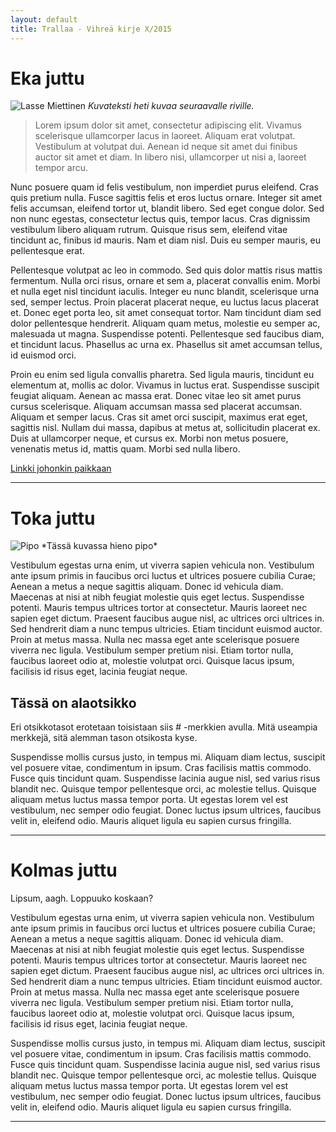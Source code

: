 ```yaml
---
layout: default
title: Trallaa - Vihreä kirje X/2015
---
```


# Eka juttu
![Lasse Miettinen](../../../images/lasse.jpg)
*Kuvateksti heti kuvaa seuraavalle riville.*

> Lorem ipsum dolor sit amet, consectetur adipiscing elit. Vivamus scelerisque ullamcorper lacus in laoreet. Aliquam erat volutpat. Vestibulum at volutpat dui. Aenean id neque sit amet dui finibus auctor sit amet et diam. In libero nisi, ullamcorper ut nisi a, laoreet tempor arcu. 

Nunc posuere quam id felis vestibulum, non imperdiet purus eleifend. Cras quis pretium nulla. Fusce sagittis felis et eros luctus ornare. Integer sit amet felis accumsan, eleifend tortor ut, blandit libero. Sed eget congue dolor. Sed non nunc egestas, consectetur lectus quis, tempor lacus. Cras dignissim vestibulum libero aliquam rutrum. Quisque risus sem, eleifend vitae tincidunt ac, finibus id mauris. Nam et diam nisl. Duis eu semper mauris, eu pellentesque erat.

Pellentesque volutpat ac leo in commodo. Sed quis dolor mattis risus mattis fermentum. Nulla orci risus, ornare et sem a, placerat convallis enim. Morbi et nulla eget nisl tincidunt iaculis. Integer eu nunc blandit, scelerisque urna sed, semper lectus. Proin placerat placerat neque, eu luctus lacus placerat et. Donec eget porta leo, sit amet consequat tortor. Nam tincidunt diam sed dolor pellentesque hendrerit. Aliquam quam metus, molestie eu semper ac, malesuada ut magna. Suspendisse potenti. Pellentesque sed faucibus diam, et tincidunt lacus. Phasellus ac urna ex. Phasellus sit amet accumsan tellus, id euismod orci.

Proin eu enim sed ligula convallis pharetra. Sed ligula mauris, tincidunt eu elementum at, mollis ac dolor. Vivamus in luctus erat. Suspendisse suscipit feugiat aliquam. Aenean ac massa erat. Donec vitae leo sit amet purus cursus scelerisque. Aliquam accumsan massa sed placerat accumsan. Aliquam et semper lacus. Cras sit amet orci suscipit, maximus erat eget, sagittis nisl. Nullam dui massa, dapibus at metus at, sollicitudin placerat ex. Duis at ullamcorper neque, et cursus ex. Morbi non metus posuere, venenatis metus id, mattis quam. Morbi sed nulla libero.

[Linkki johonkin paikkaan](https://www.google.fi/)

-------------------------------------------------------------------------

# Toka juttu
<img src="../../../images/pipo.jpg" alt="Pipo" class="small left"/>
*Tässä kuvassa hieno pipo*


Vestibulum egestas urna enim, ut viverra sapien vehicula non. Vestibulum ante ipsum primis in faucibus orci luctus et ultrices posuere cubilia Curae; Aenean a metus a neque sagittis aliquam. Donec id vehicula diam. Maecenas at nisi at nibh feugiat molestie quis eget lectus. Suspendisse potenti. Mauris tempus ultrices tortor at consectetur. Mauris laoreet nec sapien eget dictum. Praesent faucibus augue nisl, ac ultrices orci ultrices in. Sed hendrerit diam a nunc tempus ultricies. Etiam tincidunt euismod auctor. Proin at metus massa. Nulla nec massa eget ante scelerisque posuere viverra nec ligula. Vestibulum semper pretium nisi. Etiam tortor nulla, faucibus laoreet odio at, molestie volutpat orci. Quisque lacus ipsum, facilisis id risus eget, lacinia feugiat neque.

## Tässä on alaotsikko
Eri otsikkotasot erotetaan toisistaan siis # -merkkien avulla. Mitä useampia merkkejä, sitä alemman tason otsikosta kyse.

Suspendisse mollis cursus justo, in tempus mi. Aliquam diam lectus, suscipit vel posuere vitae, condimentum in ipsum. Cras facilisis mattis commodo. Fusce quis tincidunt quam. Suspendisse lacinia augue nisl, sed varius risus blandit nec. Quisque tempor pellentesque orci, ac molestie tellus. Quisque aliquam metus luctus massa tempor porta. Ut egestas lorem vel est vestibulum, nec semper odio feugiat. Donec luctus ipsum ultrices, faucibus velit in, eleifend odio. Mauris aliquet ligula eu sapien cursus fringilla.

-------------------------------------------------------------------------


# Kolmas juttu
Lipsum, aagh. Loppuuko koskaan?


Vestibulum egestas urna enim, ut viverra sapien vehicula non. Vestibulum ante ipsum primis in faucibus orci luctus et ultrices posuere cubilia Curae; Aenean a metus a neque sagittis aliquam. Donec id vehicula diam. Maecenas at nisi at nibh feugiat molestie quis eget lectus. Suspendisse potenti. Mauris tempus ultrices tortor at consectetur. Mauris laoreet nec sapien eget dictum. Praesent faucibus augue nisl, ac ultrices orci ultrices in. Sed hendrerit diam a nunc tempus ultricies. Etiam tincidunt euismod auctor. Proin at metus massa. Nulla nec massa eget ante scelerisque posuere viverra nec ligula. Vestibulum semper pretium nisi. Etiam tortor nulla, faucibus laoreet odio at, molestie volutpat orci. Quisque lacus ipsum, facilisis id risus eget, lacinia feugiat neque.

Suspendisse mollis cursus justo, in tempus mi. Aliquam diam lectus, suscipit vel posuere vitae, condimentum in ipsum. Cras facilisis mattis commodo. Fusce quis tincidunt quam. Suspendisse lacinia augue nisl, sed varius risus blandit nec. Quisque tempor pellentesque orci, ac molestie tellus. Quisque aliquam metus luctus massa tempor porta. Ut egestas lorem vel est vestibulum, nec semper odio feugiat. Donec luctus ipsum ultrices, faucibus velit in, eleifend odio. Mauris aliquet ligula eu sapien cursus fringilla.

-------------------------------------------------------------------------
